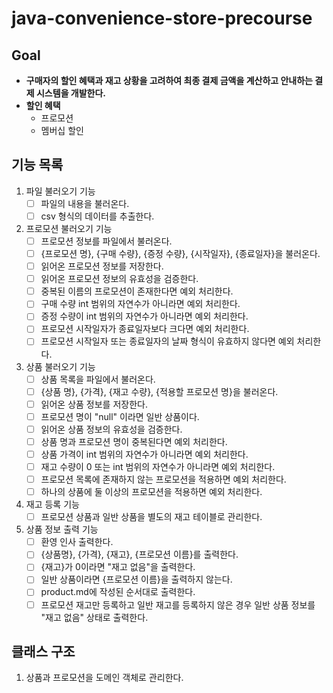 # java-convenience-store-precourse

## Goal

- **구매자의 할인 혜택과 재고 상황을 고려하여 최종 결제 금액을 계산하고 안내하는 결제 시스템을 개발한다.**
- **할인 혜택**
    - 프로모션
    - 멤버십 할인

## 기능 목록

1. 파일 불러오기 기능
    - [ ] 파일의 내용을 불러온다.
    - [ ] csv 형식의 데이터를 추출한다.
2. 프로모션 불러오기 기능
    - [ ] 프로모션 정보를 파일에서 불러온다.
    - [ ] {프로모션 명}, {구매 수량}, {증정 수량}, {시작일자}, {종료일자}을 불러온다.
    - [ ] 읽어온 프로모션 정보를 저장한다.
    - [ ] 읽어온 프로모션 정보의 유효성을 검증한다.
    - [ ] 중복된 이름의 프로모션이 존재한다면 예외 처리한다.
    - [ ] 구매 수량 int 범위의 자연수가 아니라면 예외 처리한다.
    - [ ] 증정 수량이 int 범위의 자연수가 아니라면 예외 처리한다.
    - [ ] 프로모션 시작일자가 종료일자보다 크다면 예외 처리한다.
    - [ ] 프로모션 시작일자 또는 종료일자의 날짜 형식이 유효하지 않다면 예외 처리한다.
3. 상품 불러오기 기능
    - [ ] 상품 목록을 파일에서 불러온다.
    - [ ] {상품 명}, {가격}, {재고 수량}, {적용할 프로모션 명}을 불러온다.
    - [ ] 읽어온 상품 정보를 저장한다.
    - [ ] 프로모션 명이 "null" 이라면 일반 상품이다.
    - [ ] 읽어온 상품 정보의 유효성을 검증한다.
    - [ ] 상품 명과 프로모션 명이 중복된다면 예외 처리한다.
    - [ ] 상품 가격이 int 범위의 자연수가 아니라면 예외 처리한다.
    - [ ] 재고 수량이 0 또는 int 범위의 자연수가 아니라면 예외 처리한다.
    - [ ] 프로모션 목록에 존재하지 않는 프로모션을 적용하면 예외 처리한다.
    - [ ] 하나의 상품에 둘 이상의 프로모션을 적용하면 예외 처리한다.
4. 재고 등록 기능
    - [ ] 프로모션 상품과 일반 상품을 별도의 재고 테이블로 관리한다.
5. 상품 정보 출력 기능
    - [ ] 환영 인사 출력한다.
    - [ ] {상품명}, {가격}, {재고}, {프로모션 이름}를 출력한다.
    - [ ] {재고}가 0이라면 "재고 없음"을 출력한다.
    - [ ] 일반 상품이라면 {프로모션 이름}을 출력하지 않는다.
    - [ ] product.md에 작성된 순서대로 출력한다.
    - [ ] 프로모션 재고만 등록하고 일반 재고를 등록하지 않은 경우 일반 상품 정보를 "재고 없음" 상태로 출력한다.

## 클래스 구조

1. 상품과 프로모션을 도메인 객체로 관리한다.
